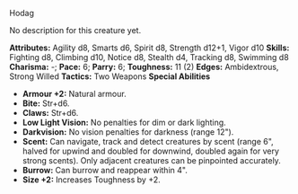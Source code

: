 Hodag

No description for this creature yet.

**Attributes:** Agility d8, Smarts d6, Spirit d8, Strength d12+1, Vigor
d10
**Skills:** Fighting d8, Climbing d10, Notice d8, Stealth d4, Tracking
d8, Swimming d8
**Charisma:** -; **Pace:** 6; **Parry:** 6; **Toughness:** 11 (2)
**Edges:** Ambidextrous, Strong Willed
**Tactics:** Two Weapons
**Special Abilities**
- **Armour +2:** Natural armour.
- **Bite:** Str+d6.
- **Claws:** Str+d6.
- **Low Light Vision:** No penalties for dim or dark lighting.
- **Darkvision:** No vision penalties for darkness (range 12").
- **Scent:** Can navigate, track and detect creatures by scent (range
6", halved for upwind and doubled for downwind, doubled again for very
strong scents). Only adjacent creatures can be pinpointed accurately.
- **Burrow:** Can burrow and reappear within 4".
- **Size +2:** Increases Toughness by +2.

